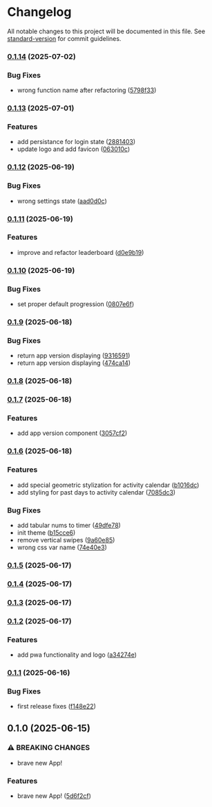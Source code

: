 # Changelog

All notable changes to this project will be documented in this file. See [standard-version](https://github.com/conventional-changelog/standard-version) for commit guidelines.

### [0.1.14](https://github.com/m0rtyn/skuka-app/compare/v0.1.13...v0.1.14) (2025-07-02)


### Bug Fixes

* wrong function name after refactoring ([5798f33](https://github.com/m0rtyn/skuka-app/commit/5798f3347255c0d1f5ef31f79e306a5620a4ac40))

### [0.1.13](https://github.com/m0rtyn/skuka-app/compare/v0.1.12...v0.1.13) (2025-07-01)


### Features

* add persistance for login state ([2881403](https://github.com/m0rtyn/skuka-app/commit/28814031f267d9d742011719878eed30a6cbec38))
* update logo and add favicon ([063010c](https://github.com/m0rtyn/skuka-app/commit/063010ca8c3958e3e9a12400f9ff4a428901d83f))

### [0.1.12](https://github.com/m0rtyn/skuka-app/compare/v0.1.11...v0.1.12) (2025-06-19)


### Bug Fixes

* wrong settings state ([aad0d0c](https://github.com/m0rtyn/skuka-app/commit/aad0d0cb7b9ed05eea84add890a6c3021fa24040))

### [0.1.11](https://github.com/m0rtyn/skuka-app/compare/v0.1.10...v0.1.11) (2025-06-19)


### Features

* improve and refactor leaderboard ([d0e9b19](https://github.com/m0rtyn/skuka-app/commit/d0e9b19a131783f4e2ea2fa620e38da8dac05d58))

### [0.1.10](https://github.com/m0rtyn/skuka-app/compare/v0.1.9...v0.1.10) (2025-06-19)


### Bug Fixes

* set proper default progression ([0807e6f](https://github.com/m0rtyn/skuka-app/commit/0807e6f21ed0ddda6590bc6e55d5df75a9b55d8e))

### [0.1.9](https://github.com/m0rtyn/skuka-app/compare/v0.1.8...v0.1.9) (2025-06-18)


### Bug Fixes

* return app version displaying ([9316591](https://github.com/m0rtyn/skuka-app/commit/93165918abdaffd2e0dcf882e2050545ea2db2dd))
* return app version displaying ([474ca14](https://github.com/m0rtyn/skuka-app/commit/474ca14391111a7f44a01a11f337c7ec5502f552))

### [0.1.8](https://github.com/m0rtyn/skuka-app/compare/v0.1.7...v0.1.8) (2025-06-18)

### [0.1.7](https://github.com/m0rtyn/skuka-app/compare/v0.1.6...v0.1.7) (2025-06-18)


### Features

* add app version component ([3057cf2](https://github.com/m0rtyn/skuka-app/commit/3057cf24aff596f5b4d0574acb0f25cd6f71b96a))

### [0.1.6](https://github.com/m0rtyn/skuka-app/compare/v0.1.5...v0.1.6) (2025-06-18)


### Features

* add special geometric stylization for activity calendar ([b1016dc](https://github.com/m0rtyn/skuka-app/commit/b1016dceb95c05b62eb5353b6763fc5f9bc636bf))
* add styling for past days to activity calendar ([7085dc3](https://github.com/m0rtyn/skuka-app/commit/7085dc307b2245f46840ddf8a59faf5763f785e5))


### Bug Fixes

* add tabular nums to timer ([49dfe78](https://github.com/m0rtyn/skuka-app/commit/49dfe78231a983f71305b025566346db45210ce7))
* init theme ([b15cce6](https://github.com/m0rtyn/skuka-app/commit/b15cce621f93b61614e477d3fdebd2851f7d5dd8))
* remove vertical swipes ([9a60e85](https://github.com/m0rtyn/skuka-app/commit/9a60e85f59a3d9c55ce05985f42b7eaabd102d91))
* wrong css var name ([74e40e3](https://github.com/m0rtyn/skuka-app/commit/74e40e3a7601896768443701e6f92df41826f075))

### [0.1.5](https://github.com/m0rtyn/skuka-app/compare/v0.1.4...v0.1.5) (2025-06-17)

### [0.1.4](https://github.com/m0rtyn/skuka-app/compare/v0.1.3...v0.1.4) (2025-06-17)

### [0.1.3](https://github.com/m0rtyn/skuka-app/compare/v0.1.2...v0.1.3) (2025-06-17)

### [0.1.2](https://github.com/m0rtyn/skuka-app/compare/v0.1.1...v0.1.2) (2025-06-17)


### Features

* add pwa functionality and logo ([a34274e](https://github.com/m0rtyn/skuka-app/commit/a34274ed3613410d99694a5a074f66f16dd8c477))

### [0.1.1](https://github.com/m0rtyn/skuka-app/compare/v0.1.0...v0.1.1) (2025-06-16)


### Bug Fixes

* first release fixes ([f148e22](https://github.com/m0rtyn/skuka-app/commit/f148e22a67ecbc5cb06b128d0934f01cc79f08f0))

## 0.1.0 (2025-06-15)


### ⚠ BREAKING CHANGES

* brave new App!

### Features

* brave new App! ([5d6f2cf](https://github.com/m0rtyn/skuka-app/commit/5d6f2cfdb2d286f3fa7969d2b1949b92dac5a003))
